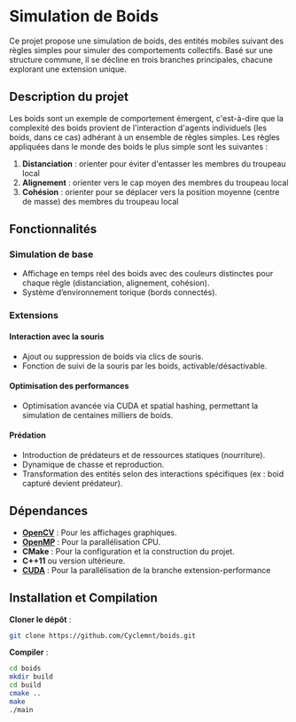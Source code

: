 # Simulation de Boids  

Ce projet propose une simulation de boids, des entités mobiles suivant des règles simples pour simuler des comportements collectifs. Basé sur une structure commune, il se décline en trois branches principales, chacune explorant une extension unique.  

## Description du projet  
Les boids sont un exemple de comportement émergent, c'est-à-dire que la complexité des boids provient de l'interaction d'agents individuels (les boids, dans ce cas) adhérant à un ensemble de règles simples. Les règles appliquées dans le monde des boids le plus simple sont les suivantes :  
1. **Distanciation** : orienter pour éviter d'entasser les membres du troupeau local  
2. **Alignement** : orienter vers le cap moyen des membres du troupeau local  
3. **Cohésion** : orienter pour se déplacer vers la position moyenne (centre de masse) des membres du troupeau local  

## Fonctionnalités  
### Simulation de base  
- Affichage en temps réel des boids avec des couleurs distinctes pour chaque règle (distanciation, alignement, cohésion).  
- Système d’environnement torique (bords connectés).  

### Extensions  
#### Interaction avec la souris  
- Ajout ou suppression de boids via clics de souris.  
- Fonction de suivi de la souris par les boids, activable/désactivable.  

#### Optimisation des performances  
- Optimisation avancée via CUDA et spatial hashing, permettant la simulation de centaines milliers de boids.  

#### Prédation  
- Introduction de prédateurs et de ressources statiques (nourriture).  
- Dynamique de chasse et reproduction.  
- Transformation des entités selon des interactions spécifiques (ex : boid capturé devient prédateur).  

## Dépendances
- **[OpenCV](https://www.opencv.org/)** : Pour les affichages graphiques.
- **[OpenMP](https://www.openmp.org/)** : Pour la parallélisation CPU.
- **CMake** : Pour la configuration et la construction du projet.
- **C++11** ou version ultérieure.
- **[CUDA](https://developer.nvidia.com/cuda-toolkit)** : Pour la parallélisation de la branche extension-performance

## Installation et Compilation
**Cloner le dépôt** :
   ```bash
   git clone https://github.com/Cyclemnt/boids.git
  ```
**Compiler** :
   ```bash
   cd boids
   mkdir build
   cd build
   cmake ..
   make
   ./main
  ```
